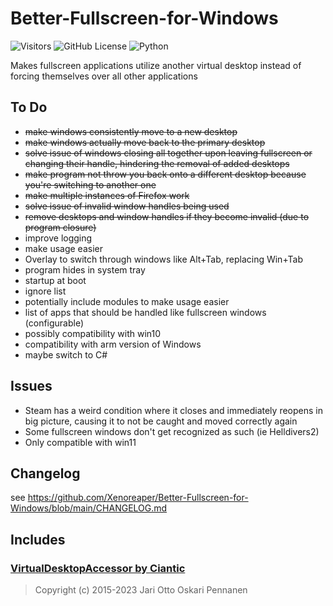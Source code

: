 # Better-Fullscreen-for-Windows
![Visitors](https://api.visitorbadge.io/api/visitors?path=https%3A%2F%2Fgithub.com%2FXenoreaper%2FBetter-Fullscreen-for-Windows&label=Repository%20Visits&countColor=%230c7ebe&style=flat&labelStyle=none)
![GitHub License](https://img.shields.io/github/license/Xenoreaper/Better-Fullscreen-for-Windows)
![Python](https://img.shields.io/badge/Python-4B8BBE?style=flat&logo=python&logoColor=white)

Makes fullscreen applications utilize another virtual desktop instead of forcing themselves over all other applications

## To Do
- ~~make windows consistently move to a new desktop~~
- ~~make windows actually move back to the primary desktop~~
- ~~solve issue of windows closing all together upon leaving fullscreen or changing their handle, hindering the removal of added desktops~~
- ~~make program not throw you back onto a different desktop because you're switching to another one~~
- ~~make multiple instances of Firefox work~~
- ~~solve issue of invalid window handles being used~~
- ~~remove desktops and window handles if they become invalid (due to program closure)~~
- improve logging
- make usage easier
- Overlay to switch through windows like Alt+Tab, replacing Win+Tab
- program hides in system tray
- startup at boot
- ignore list
- potentially include modules to make usage easier
- list of apps that should be handled like fullscreen windows (configurable)
- possibly compatibility with win10
- compatibility with arm version of Windows
- maybe switch to C#

## Issues
- Steam has a weird condition where it closes and immediately reopens in big picture, causing it to not be caught and moved correctly again
- Some fullscreen windows don't get recognized as such (ie Helldivers2)
- Only compatible with win11

## Changelog
see https://github.com/Xenoreaper/Better-Fullscreen-for-Windows/blob/main/CHANGELOG.md

## Includes
### [VirtualDesktopAccessor by Ciantic](https://github.com/Ciantic/VirtualDesktopAccessor)
> Copyright (c) 2015-2023 Jari Otto Oskari Pennanen
